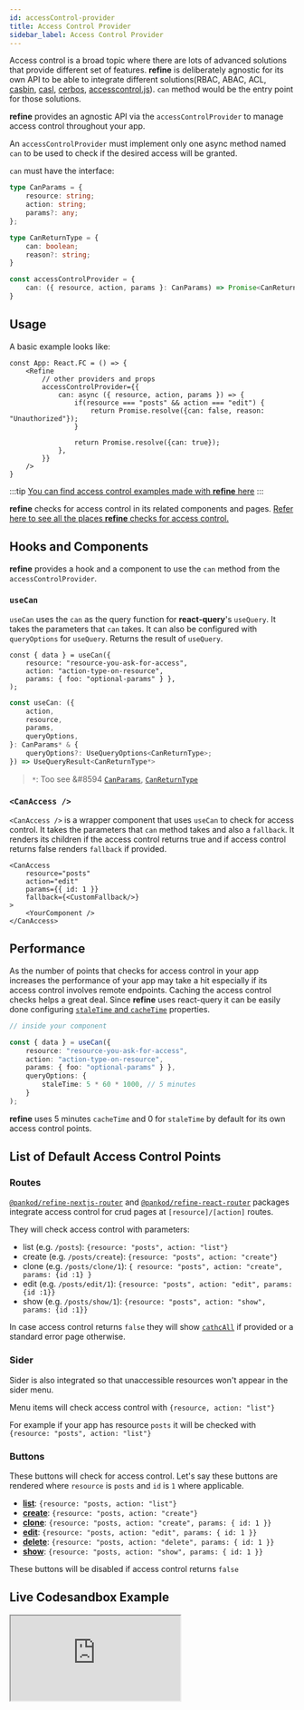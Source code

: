 ```yaml
---
id: accessControl-provider
title: Access Control Provider
sidebar_label: Access Control Provider
---
```


Access control is a broad topic where there are lots of advanced solutions that provide different set of features. **refine** is deliberately agnostic for its own API to be able to integrate different solutions(RBAC, ABAC, ACL, [casbin](https://casbin.org/), [casl](https://casl.js.org/v5/en/), [cerbos](https://cerbos.dev/), [accesscontrol.js](https://onury.io/accesscontrol/)). `can` method would be the entry point for those solutions.

**refine** provides an agnostic API via the `accessControlProvider` to manage access control throughout your app.

An `accessControlProvider` must implement only one async method named `can` to be used to check if the desired access will be granted.

`can` must have the interface:

```ts
type CanParams = {
    resource: string;
    action: string;
    params?: any;
};

type CanReturnType = {
    can: boolean;
    reason?: string;
}

const accessControlProvider = {
    can: ({ resource, action, params }: CanParams) => Promise<CanReturnType>;
}
```

## Usage

A basic example looks like:

```tsx
const App: React.FC = () => {
    <Refine
        // other providers and props
        accessControlProvider={{
            can: async ({ resource, action, params }) => {
                if(resource === "posts" && action === "edit") {
                    return Promise.resolve({can: false, reason: "Unauthorized"});
                }

                return Promise.resolve({can: true});
            },
        }}
    />
}
```

:::tip
[You can find access control examples made with **refine** here](https://github.com/pankod/refine/tree/master/examples/accessControl)
:::

**refine** checks for access control in its related components and pages. [Refer here to see all the places **refine** checks for access control.](#list-of-default-access-control-points)

## Hooks and Components

**refine** provides a hook and a component to use the `can` method from the `accessControlProvider`.

### `useCan`

`useCan` uses the `can` as the query function for **react-query**'s `useQuery`. It takes the parameters that `can` takes. It can also be configured with `queryOptions` for `useQuery`. Returns the result of `useQuery`.

```tsx
const { data } = useCan({
    resource: "resource-you-ask-for-access",
    action: "action-type-on-resource",
    params: { foo: "optional-params" } },
);
```

```ts
const useCan: ({
    action,
    resource,
    params,
    queryOptions,
}: CanParams* & {
    queryOptions?: UseQueryOptions<CanReturnType>;
}) => UseQueryResult<CanReturnType*>
```

> `*`: Too see &#8594 [`CanParams`](/api-references/interfaces.md#canparams), [`CanReturnType`](/api-references/interfaces.md#canreturntype)

### `<CanAccess />`

`<CanAccess />` is a wrapper component that uses `useCan` to check for access control. It takes the parameters that `can` method takes and also a `fallback`. It renders its children if the access control returns true and if access control returns false renders `fallback` if provided.

```tsx
<CanAccess
    resource="posts"
    action="edit"
    params={{ id: 1 }}
    fallback={<CustomFallback/>}
>
    <YourComponent />
</CanAccess>
```

## Performance

As the number of points that checks for access control in your app increases the performance of your app may take a hit especially if its access control involves remote endpoints. Caching the access control checks helps a great deal. Since **refine** uses react-query it can be easily done configuring [`staleTime` and `cacheTime`](https://react-query.tanstack.com/reference/useQuery) properties.

```ts
// inside your component

const { data } = useCan({
    resource: "resource-you-ask-for-access",
    action: "action-type-on-resource",
    params: { foo: "optional-params" } },
    queryOptions: {
        staleTime: 5 * 60 * 1000, // 5 minutes
    }
);
```

**refine** uses 5 minutes `cacheTime` and 0 for `staleTime` by default for its own access control points.

## List of Default Access Control Points
### Routes

[`@pankod/refine-nextjs-router`][NextjsRouter] and [`@pankod/refine-react-router`][ReactRouter] packages integrate access control for crud pages at `[resource]/[action]` routes.

They will check access control with parameters:

- list (e.g. `/posts`): `{resource: "posts", action: "list"}`
- create (e.g. `/posts/create`): `{resource: "posts", action: "create"}`
- clone (e.g. `/posts/clone/1`): `{ resource: "posts", action: "create", params: {id :1} }`
- edit (e.g. `/posts/edit/1`): `{resource: "posts", action: "edit", params: {id :1}}`
- show (e.g. `/posts/show/1`): `{resource: "posts", action: "show", params: {id :1}}`

In case access control returns `false` they will show [`cathcAll`][CatchAll] if provided or a standard error page otherwise.

### Sider

Sider is also integrated so that unaccessible resources won't appear in the sider menu.

Menu items will check access control with `{resource, action: "list"}`

For example if your app has resource `posts` it will be checked with `{resource: "posts", action: "list"}`

### Buttons

These buttons will check for access control.
Let's say these buttons are rendered where `resource` is `posts` and `id` is `1` where applicable.

- [**list**](/api-references/components/buttons/list.md): `{resource: "posts, action: "list"}`
- [**create**](/api-references/components/buttons/create.md): `{resource: "posts, action: "create"}`
- [**clone**](/api-references/components/buttons/clone.md): `{resource: "posts, action: "create", params: { id: 1 }}`
- [**edit**](/api-references/components/buttons/edit.md): `{resource: "posts, action: "edit", params: { id: 1 }}`
- [**delete**](/api-references/components/buttons/delete.md): `{resource: "posts, action: "delete", params: { id: 1 }}`
- [**show**](/api-references/components/buttons/show.md): `{resource: "posts, action: "show", params: { id: 1 }}`

These buttons will be disabled if access control returns `false`

## Live Codesandbox Example

<iframe src="https://codesandbox.io/embed/access-control-casbin-react-l1ne3?autoresize=1&fontsize=14&module=%2Fsrc%2FApp.tsx&theme=dark&view=preview"
    style={{width: "100%", height:"80vh", border: "0px", borderRadius: "8px", overflow:"hidden"}}
     title="access-control-casbin-react"
     allow="accelerometer; ambient-light-sensor; camera; encrypted-media; geolocation; gyroscope; hid; microphone; midi; payment; usb; vr; xr-spatial-tracking"
     sandbox="allow-forms allow-modals allow-popups allow-presentation allow-same-origin allow-scripts"
   ></iframe>


[NextjsRouter]: https://www.npmjs.com/package/@pankod/refine-nextjs-router
[ReactRouter]: https://www.npmjs.com/package/@pankod/refine-react-router
[CatchAll]: /api-references/components/refine-config.md#catchall
[ListBtn]: /api-references/components/buttons/list.md